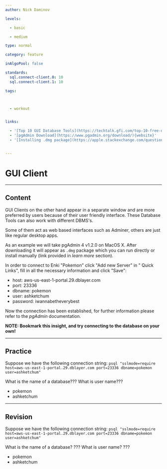 ```yaml
---
author: Nick Daminov

levels:

  - basic

  - medium

type: normal

category: feature

inAlgoPool: false

standards:
  sql.connect-client.0: 10
  sql.connect-client.1: 10

tags:



  - workout


links:

  - '[Top 10 GUI Database Tools](https://techtalk.gfi.com/top-10-free-database-tools-for-sys-admins/){website}'
  - '[pgAdmin Download](https://www.pgadmin.org/download/){website}'
  - '[Installing .dmg package](https://apple.stackexchange.com/questions/64845/how-do-i-install-applications-from-a-dmg-file){website}'


---
```


# GUI Client

---
## Content

GUI Clients on the other hand appear in a separate window and are more preferred by users because of their user friendly interface. These Database Tools can also work with different DBMS's.

Some of them act as web based interfaces such as Adminer, others are just like regular desktop apps.

As an example we will take pgAdmin 4 v1.2.0 on MacOS X. After downloading it will appear as `.dmg` package which you can run directly or install manually (link provided in *learn more* section).

In order to connect to Enki "Pokemon" click "Add new Server" in " Quick Links", fill in all the necessary information and click "Save":
 - host: aws-us-east-1-portal.29.dblayer.com
 - port: 23336
 - dbname: pokemon
 - user: ashketchum
 - password: iwannabetheverybest

Now the connection has been established, for further information please refer to the *pgAdmin* documentation.

**NOTE: Bookmark this insight, and try connecting to the database on your own!**

---
## Practice

Suppose we have the following connection string:
`psql "sslmode=require host=aws-us-east-1-portal.29.dblayer.com port=23336 dbname=pokemon user=ashketchum"`

What is the name of a database???
What is user name???

* pokemon
* ashketchum

---
## Revision

Suppose we have the following connection string:
`psql "sslmode=require host=aws-us-east-1-portal.29.dblayer.com port=23336 dbname=pokemon user=ashketchum"`

What is the name of a database?
???
What is user name?
???

* pokemon
* ashketchum
 
